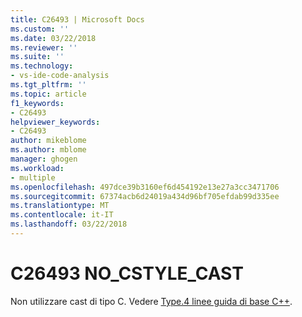 ```yaml
---
title: C26493 | Microsoft Docs
ms.custom: ''
ms.date: 03/22/2018
ms.reviewer: ''
ms.suite: ''
ms.technology:
- vs-ide-code-analysis
ms.tgt_pltfrm: ''
ms.topic: article
f1_keywords:
- C26493
helpviewer_keywords:
- C26493
author: mikeblome
ms.author: mblome
manager: ghogen
ms.workload:
- multiple
ms.openlocfilehash: 497dce39b3160ef6d454192e13e27a3cc3471706
ms.sourcegitcommit: 67374acb6d24019a434d96bf705efdab99d335ee
ms.translationtype: MT
ms.contentlocale: it-IT
ms.lasthandoff: 03/22/2018
---
```

# <a name="c26493-nocstylecast"></a>C26493 NO_CSTYLE_CAST

Non utilizzare cast di tipo C. Vedere [Type.4 linee guida di base C++](https://github.com/isocpp/CppCoreGuidelines/blob/master/CppCoreGuidelines.md#SS-type).
